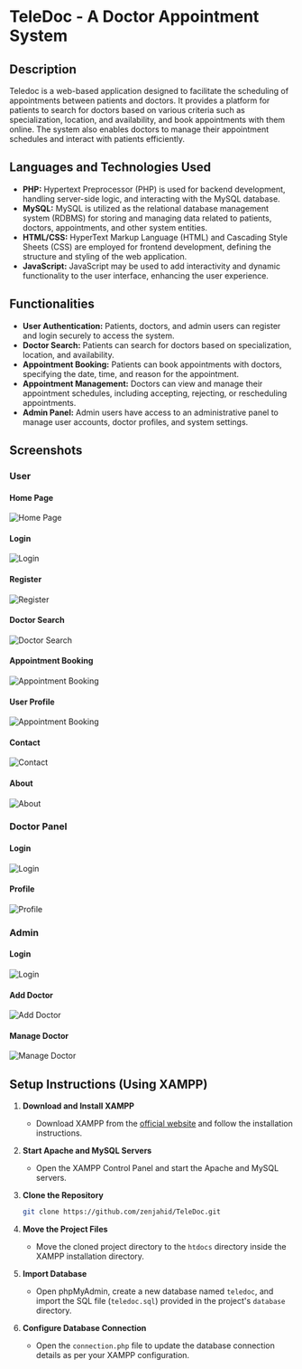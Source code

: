 # TeleDoc - A Doctor Appointment System

## Description

Teledoc is a web-based application designed to facilitate the scheduling of appointments between patients and doctors. It provides a platform for patients to search for doctors based on various criteria such as specialization, location, and availability, and book appointments with them online. The system also enables doctors to manage their appointment schedules and interact with patients efficiently.

## Languages and Technologies Used

- **PHP:** Hypertext Preprocessor (PHP) is used for backend development, handling server-side logic, and interacting with the MySQL database.
- **MySQL:** MySQL is utilized as the relational database management system (RDBMS) for storing and managing data related to patients, doctors, appointments, and other system entities.
- **HTML/CSS:** HyperText Markup Language (HTML) and Cascading Style Sheets (CSS) are employed for frontend development, defining the structure and styling of the web application.
- **JavaScript:** JavaScript may be used to add interactivity and dynamic functionality to the user interface, enhancing the user experience.

## Functionalities

- **User Authentication:** Patients, doctors, and admin users can register and login securely to access the system.
- **Doctor Search:** Patients can search for doctors based on specialization, location, and availability.
- **Appointment Booking:** Patients can book appointments with doctors, specifying the date, time, and reason for the appointment.
- **Appointment Management:** Doctors can view and manage their appointment schedules, including accepting, rejecting, or rescheduling appointments.
- **Admin Panel:** Admin users have access to an administrative panel to manage user accounts, doctor profiles, and system settings.

## Screenshots

### User

#### Home Page

![Home Page](screenshots/index.png)

#### Login

![Login](screenshots/login.png)

#### Register

![Register](screenshots/register.png)

#### Doctor Search

![Doctor Search](screenshots/search.png)

#### Appointment Booking

![Appointment Booking](screenshots/appointment.png)

#### User Profile

![Appointment Booking](screenshots/profile.png)

#### Contact

![Contact](screenshots/contact.png)

#### About

![About](screenshots/about.png)

### Doctor Panel

#### Login

![Login](screenshots/doctor_login.png)

#### Profile

![Profile](screenshots/doctor_profile.png)

### Admin

#### Login

![Login](screenshots/admin_login.png)

#### Add Doctor

![Add Doctor](screenshots/admin_add_doctor.png)

#### Manage Doctor

![Manage Doctor](screenshots/admin_manage_doctor.png)

## Setup Instructions (Using XAMPP)

1. **Download and Install XAMPP**

   - Download XAMPP from the [official website](https://www.apachefriends.org/index.html) and follow the installation instructions.

2. **Start Apache and MySQL Servers**

   - Open the XAMPP Control Panel and start the Apache and MySQL servers.

3. **Clone the Repository**
   ```bash
   git clone https://github.com/zenjahid/TeleDoc.git
   ```
4. **Move the Project Files**

   - Move the cloned project directory to the `htdocs` directory inside the XAMPP installation directory.

5. **Import Database**

   - Open phpMyAdmin, create a new database named `teledoc`, and import the SQL file (`teledoc.sql`) provided in the project's `database` directory.

6. **Configure Database Connection**
   - Open the `connection.php` file to update the database connection details as per your XAMPP configuration.
